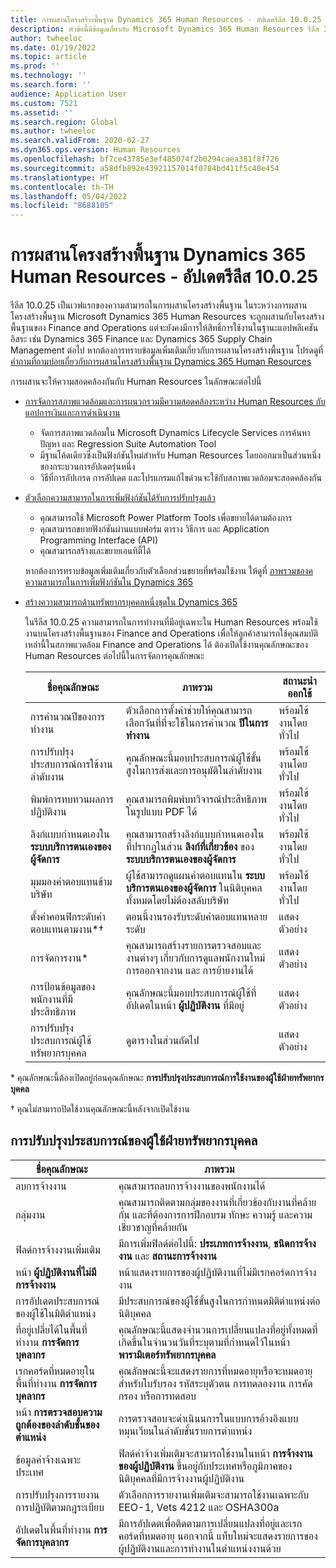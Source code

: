 ```yaml
---
title: การผสานโครงสร้างพื้นฐาน Dynamics 365 Human Resources - อัปเดตรีลีส 10.0.25
description: หัวข้อนี้มีข้อมูลเกี่ยวกับ Microsoft Dynamics 365 Human Resources รีลีส 10.0.25 ซึ่งจะเป็นเวฟแรกของความสามารถในการผสานโครงสร้างพื้นฐาน
author: twheeloc
ms.date: 01/19/2022
ms.topic: article
ms.prod: ''
ms.technology: ''
ms.search.form: ''
audience: Application User
ms.custom: 7521
ms.assetid: ''
ms.search.region: Global
ms.author: twheeloc
ms.search.validFrom: 2020-02-27
ms.dyn365.ops.version: Human Resources
ms.openlocfilehash: bf7ce43785e3ef485074f2b0294caea381f8f726
ms.sourcegitcommit: a58dfb892e43921157014f0784bd411f5c40e454
ms.translationtype: HT
ms.contentlocale: th-TH
ms.lasthandoff: 05/04/2022
ms.locfileid: "8688105"
---
```

# <a name="dynamics-365-human-resources-infrastructure-merge---release-10025-update"></a>การผสานโครงสร้างพื้นฐาน Dynamics 365 Human Resources - อัปเดตรีลีส 10.0.25

รีลีส 10.0.25 เป็นเวฟแรกของความสามารถในการผสานโครงสร้างพื้นฐาน ในระหว่างการผสานโครงสร้างพื้นฐาน Microsoft Dynamics 365 Human Resources จะถูกผสานกับโครงสร้างพื้นฐานของ Finance and Operations แต่จะยังคงมีการให้สิทธิ์การใช้งานในฐานะแอปพลิเคชันอิสระ เช่น Dynamics 365 Finance และ Dynamics 365 Supply Chain Management ต่อไป หากต้องการทราบข้อมูลเพิ่มเติมเกี่ยวกับการผสานโครงสร้างพื้นฐาน โปรดดูที่ [คำถามที่ถามบ่อยเกี่ยวกับการผสานโครงสร้างพื้นฐาน Dynamics 365 Human Resources](../human-resources/hr-infrastructure-merge-faq.md)

การผสานจะให้ความสอดคล้องกันกับ Human Resources ในลักษณะต่อไปนี้

- [การจัดการสภาพแวดล้อมและการผนวกรวมมีความสอดคล้องระหว่าง Human Resources กับแอปการเงินและการดำเนินงาน](/dynamics365-release-plan/2021wave2/human-resources/dynamics365-human-resources/consistent-environment-management-integrations-between-human-resources-finance-operations-apps)

    - จัดการสภาพแวดล้อมใน Microsoft Dynamics Lifecycle Services การค้นหาปัญหา และ Regression Suite Automation Tool
    - มีฐานโค้ดเดียวซึ่งเป็นฟังก์ชันใหม่สำหรับ Human Resources โดยออกมาเป็นส่วนหนึ่งของกระบวนการอัปเดตรุ่นหนึ่ง
    - วิธีที่การอัปเกรด การอัปเดต และโปรแกรมแก้ไขด่วนจะใช้กับสภาพแวดล้อมจะสอดคล้องกัน

- [ตัวเลือกความสามารถในการเพิ่มฟังก์ชันได้รับการปรับปรุงแล้ว](/dynamics365-release-plan/2021wave2/human-resources/dynamics365-human-resources/improve-extensibility-options)

    - คุณสามารถใช้ Microsoft Power Platform Tools เพื่อขยายได้ตามต้องการ
    - คุณสามารถขยายฟังก์ชันผ่านแบบฟอร์ม ตาราง วิธีการ และ Application Programming Interface (API)
    - คุณสามารถสร้างและขยายเอนทิตี้ได้

    หากต้องการทราบข้อมูลเพิ่มเติมเกี่ยวกับตัวเลือกส่วนขยายที่พร้อมใช้งาน ให้ดูที่ [ภาพรวมของคความสามารถในการเพิ่มฟังก์ชันใน Dynamics 365](../fin-ops-core/dev-itpro/extensibility/extensibility-home-page.md)

- [สร้างความสามารถด้านทรัพยากรบุคคลหนึ่งชุดใน Dynamics 365](/dynamics365-release-plan/2021wave2/human-resources/dynamics365-human-resources/create-one-set-human-resources-capabilities-within-dynamics-365)

    ในรีลีส 10.0.25 ความสามารถในการทำงานที่มีอยู่เฉพาะใน Human Resources พร้อมใช้งานบนโครงสร้างพื้นฐานของ Finance and Operations เพื่อให้ลูกค้าสามารถใช้คุณสมบัติเหล่านี้ในสภาพแวดล้อม Finance and Operations ได้ ต้องเปิดใช้งานคุณลักษณะของ Human Resources ต่อไปนี้ในการจัดการคุณลักษณะ

    | ชื่อคุณลักษณะ | ภาพรวม | สถานะนำออกใช้ | 
    |--------------|----------|----------------| 
    | การคำนวณปีของการทำงาน | ตัวเลือกการตั้งค่าช่วยให้คุณสามารถเลือกวันที่ที่จะใช้ในการคํานวณ **ปีในการทำงาน** | พร้อมใช้งานโดยทั่วไป | 
    | การปรับปรุงประสบการณ์การใช้งานลำดับงาน | คุณลักษณะนี้มอบประสบการณ์ผู้ใช้ขั้นสูงในการส่งและการอนุมัติในลำดับงาน | พร้อมใช้งานโดยทั่วไป | 
    | พิมพ์การทบทวนผลการปฏิบัติงาน | คุณสามารถพิมพ์บทวิจารณ์ประสิทธิภาพในรูปแบบ PDF ได้ | พร้อมใช้งานโดยทั่วไป | 
    | ลิงก์แบบกำหนดเองใน **ระบบบริการตนเองของผู้จัดการ** | คุณสามารถสร้างลิงก์แบบกำหนดเองในที่ปรากฏในส่วน **ลิงก์ที่เกี่ยวข้อง** ของ **ระบบบริการตนเองของผู้จัดการ** | พร้อมใช้งานโดยทั่วไป | 
    | มุมมองค่าตอบแทนข้ามบริษัท | ผู้ใช้สามารถดูแผนค่าตอบแทนใน **ระบบบริการตนเองของผู้จัดการ** ในนิติบุคคลทั้งหมดโดยไม่ต้องสลับบริษัท | พร้อมใช้งานโดยทั่วไป | 
    | ตั้งค่าคอนฟิกระดับค่าตอบแทนตามงาน\*&dagger; | ตอนนี้งานรองรับระดับค่าตอบแทนหลายระดับ | แสดงตัวอย่าง | 
    | การจัดการงาน\* | คุณสามารถสร้างรายการตรวจสอบและงานต่างๆ เกี่ยวกับการดูแลพนักงานใหม่ การออกจากงาน และ การย้ายงานได้ | แสดงตัวอย่าง | 
    | การป้อนข้อมูลของพนักงานที่มีประสิทธิภาพ | คุณลักษณะนี้มอบประสบการณ์ผู้ใช้ที่อัปเดตในหน้า **ผู้ปฏิบัติงาน** ที่มีอยู่ | แสดงตัวอย่าง | 
    | การปรับปรุงประสบการณ์ผู้ใช้ทรัพยากรบุคคล | ดูตารางในส่วนถัดไป  | แสดงตัวอย่าง | 

\* คุณลักษณะนี้ต้องเปิดอยู่ก่อนคุณลักษณะ **การปรับปรุงประสบการณ์การใช้งานของผู้ใช้ฝ่ายทรัพยากรบุคคล**

&dagger; คุณไม่สามารถปิดใช้งานคุณลักษณะนี้หลังจากเปิดใช้งาน

## <a name="human-resource-user-experience-enhancements"></a>การปรับปรุงประสบการณ์ของผู้ใช้ฝ่ายทรัพยากรบุคคล

| ชื่อคุณลักษณะ | ภาพรวม | 
|--------------|----------| 
| ลบการจ้างงาน | คุณสามารถลบการจ้างงานของพนักงานได้ | 
| กลุ่มงาน | คุณสามารถติดตามกลุ่มของงานที่เกี่ยวข้องกับงานที่คล้ายกัน และที่ต้องการการฝึกอบรม ทักษะ ความรู้ และความเชี่ยวชาญที่คล้ายกัน | 
| ฟิลด์การจ้างงานเพิ่มเติม | มีการเพิ่มฟิลด์ต่อไปนี้: **ประเภทการจ้างงาน**, **ชนิดการจ้างงาน** และ **สถานะการจ้างงาน** | 
| หน้า **ผู้ปฏิบัติงานที่ไม่มีการจ้างงาน** | หน้าแสดงรายการของผู้ปฏิบัติงานที่ไม่มีเรกคอร์ดการจ้างงาน | 
| การอัปเดตประสบการณ์ของผู้ใช้ในมิติตําแหน่ง | มีประสบการณ์ของผู้ใช้ขั้นสูงในการกําหนดมิติตําแหน่งต่อนิติบุคคล | 
| ที่อยู่เปลี่ยได้ในพื้นที่ทำงาน **การจัดการบุคลากร** | คุณลักษณะนี้แสดงจำนวนการเปลี่ยนแปลงที่อยู่ทั้งหมดที่เกิดขึ้นในจำนวนวันที่ระบุตามที่กำหนดไว้ในหน้า **พารามิเตอร์ทรัพยากรบุคคล** | 
| เรกคอร์ดที่หมดอายุในพื้นที่ทำงาน **การจัดการบุคลากร** | คุณลักษณะนี้จะแสดงรายการที่หมดอายุหรือจะหมดอายุสำหรับใบรับรอง รหัสระบุตัวตน การทดลองงาน การคัดกรอง หรือการทดสอบ | 
| หน้า **การตรวจสอบความถูกต้องของลำดับชั้นของตำแหน่ง** | การตรวจสอบจะดำเนินนการในแบบการอ้างอิงแบบหมุนเวียนในลำดับชั้นรายการตำแหน่ง | 
| ข้อมูลค่าจ้างเฉพาะประเทศ | ฟิลด์ค่าจ้างเพิ่มเติมจะสามารถใช้งานในหน้า **การจ้างงานของผู้ปฏิบัติงาน** ขึ้นอยู่กับประเทศหรือภูมิภาคของนิติบุคคลที่มีการจ้างงานผู้ปฏิบัติงาน | 
| การปรับปรุงการรายงานการปฏิบัติตามกฎระเบียบ | ตัวเลือกการรายงานเพิ่มเติมจะสามารถใช้งานเฉพาะกับ EEO-1, Vets 4212 และ OSHA300a | 
| อัปเดตในพื้นที่ทำงาน **การจัดการบุคลากร** | มีการอัปเดตเพื่อติดตามการเปลี่ยนแปลงที่อยู่และเรกคอร์ดที่หมดอายุ นอกจากนี้ แท็บใหม่จะแสดงรายการของผู้ปฏิบัติงานและการทำงานในตําแหน่งงานด้วย | 
